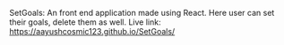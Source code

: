 SetGoals: An front end application made using React.
Here user can set their goals, delete them as well.
Live link: https://aayushcosmic123.github.io/SetGoals/
